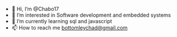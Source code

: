 - 👋 Hi, I’m @Chabo17
- 👀 I’m interested in Software development and embedded systems
- 🌱 I’m currently learning sql and javascript
- 📫 How to reach me bottomleychad@gmail.com
